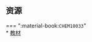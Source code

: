 ## 资源  
=== ":material-book:`CHEM10033`"  
    * [教材](https://api.mir6.com/api/lanzou?url=https://cqu-openlib.lanzout.com/iX7S12f45g7a&down=true)  